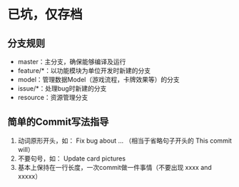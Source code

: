 # 已坑，仅存档

## 分支规则

- master：主分支，确保能够编译及运行
- feature/\*：以功能模块为单位开发时新建的分支
- model：管理数据Model（游戏流程，卡牌效果等）的分支
- issue/\*：处理bug时新建的分支
- resource：资源管理分支


## 简单的Commit写法指导
1. 动词原形开头，如： Fix bug about ... （相当于省略句子开头的 This commit will）
2. 不要句号，如： Update card pictures
3. 基本上保持在一行长度，一次commit做一件事情（不要出现 xxxx and xxxxx） 

